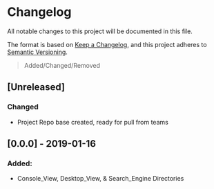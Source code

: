 # Changelog
All notable changes to this project will be documented in this file.

The format is based on [Keep a Changelog](https://keepachangelog.com/en/1.0.0/),
and this project adheres to [Semantic Versioning](https://semver.org/spec/v2.0.0.html).
> Added/Changed/Removed

## [Unreleased]
### Changed
- Project Repo base created, ready for pull from teams

## [0.0.0] - 2019-01-16
### Added: 
- Console_View, Desktop_View, & Search_Engine Directories



